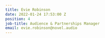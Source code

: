 ```yaml
---
title: Evie Robinson
date: 2022-01-24 17:53:00 Z
position: 4
job-title: Audience & Partnerships Manager
email: evie.robinson@novel.audio
---
```



